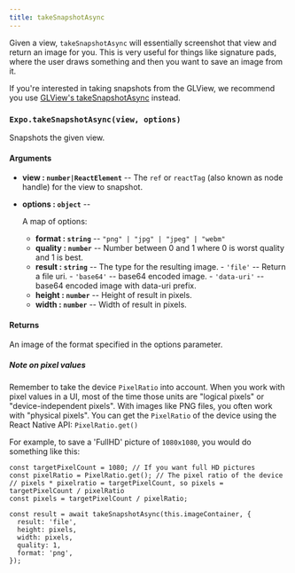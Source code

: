 ```yaml
---
title: takeSnapshotAsync
---
```


Given a view, `takeSnapshotAsync` will essentially screenshot that view and return an image for you. This is very useful for things like signature pads, where the user draws something and then you want to save an image from it.

If you're interested in taking snapshots from the GLView, we recommend you use [GLView's takeSnapshotAsync](../gl-view/#takesnapshotasync) instead.

### `Expo.takeSnapshotAsync(view, options)`

Snapshots the given view.

#### Arguments

-   **view : `number|ReactElement`** -- The `ref` or `reactTag` (also known as node handle) for the view to snapshot.
-   **options : `object`** --

      A map of options:

    -   **format : `string`** -- `"png" | "jpg" | "jpeg" | "webm"`
    -   **quality : `number`** -- Number between 0 and 1 where 0 is worst quality and 1 is best.
    -   **result : `string`** -- The type for the resulting image.
            \-   `'file'` -- Return a file uri.
            \-   `'base64'` -- base64 encoded image.
            \-   `'data-uri'` -- base64 encoded image with data-uri prefix.
    -   **height : `number`** -- Height of result in pixels.
    -   **width : `number`** -- Width of result in pixels.

#### Returns

An image of the format specified in the options parameter.

##### Note on pixel values
Remember to take the device `PixelRatio` into account. When you work with pixel values in a UI, most of the time those units are "logical pixels" or "device-independent pixels". With images like PNG files, you often work with "physical pixels". You can get the `PixelRatio` of the device using the React Native API: `PixelRatio.get()`

For example, to save a 'FullHD' picture of `1080x1080`, you would do something like this:

```
const targetPixelCount = 1080; // If you want full HD pictures
const pixelRatio = PixelRatio.get(); // The pixel ratio of the device
// pixels * pixelratio = targetPixelCount, so pixels = targetPixelCount / pixelRatio
const pixels = targetPixelCount / pixelRatio;

const result = await takeSnapshotAsync(this.imageContainer, {
  result: 'file',
  height: pixels,
  width: pixels,
  quality: 1,
  format: 'png',
});
```

